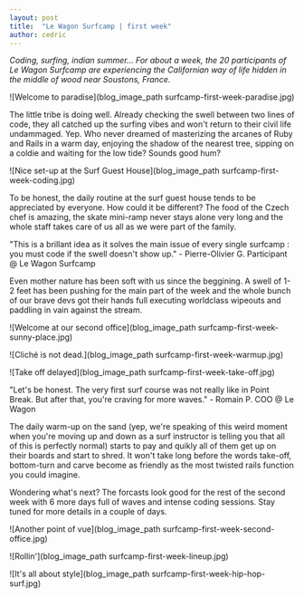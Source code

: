 ```yaml
---
layout: post
title:  "Le Wagon Surfcamp | first week"
author: cedric
---
```


<em>Coding, surfing, indian summer... For about a week, the 20 participants of Le Wagon Surfcamp are experiencing the Californian way of life hidden in the middle of wood near Soustons, France.</em>

![Welcome to paradise](blog_image_path surfcamp-first-week-paradise.jpg)

The little tribe is doing well. Already checking the swell between two lines of code, they all catched up the surfing vibes and won't return to their civil life undammaged. Yep. Who never dreamed of masterizing the arcanes of Ruby and Rails in a warm day, enjoying the shadow of the nearest tree, sipping on a coldie and waiting for the low tide? Sounds good hum?

![Nice set-up at the Surf Guest House](blog_image_path surfcamp-first-week-coding.jpg)

To be honest, the daily routine at the surf guest house tends to be appreciated by everyone. How could it be different? The food of the Czech chef is amazing, the skate mini-ramp never stays alone very long and the whole staff takes care of us all as we were part of the family.

"This is a brillant idea as it solves the main issue of every single surfcamp : you must code if the swell doesn't show up." - Pierre-Olivier G. Participant @ Le Wagon Surfcamp

Even mother nature has been soft with us since the beggining. A swell of 1-2 feet has been pushing for the main part of the week and the whole bunch of our brave devs got their hands full executing worldclass wipeouts and paddling in vain against the stream.

![Welcome at our second office](blog_image_path surfcamp-first-week-sunny-place.jpg)

![Cliché is not dead.](blog_image_path surfcamp-first-week-warmup.jpg)

![Take off delayed](blog_image_path surfcamp-first-week-take-off.jpg)

"Let's be honest. The very first surf course was not really like in Point Break. But after that, you're craving for more waves." - Romain P. COO @ Le Wagon

The daily warm-up on the sand (yep, we're speaking of this weird moment when you're moving up and down as a surf instructor is telling you that all of this is perfectly normal) starts to pay and quikly all of them get up on their boards and start to shred. It won't take long before the words take-off, bottom-turn and carve become as friendly as the most twisted rails function you could imagine.

Wondering what's next? The forcasts look good for the rest of the second week with 6 more days full of waves and intense coding sessions. Stay tuned for more details in a couple of days.

![Another point of vue](blog_image_path surfcamp-first-week-second-office.jpg)

![Rollin'](blog_image_path surfcamp-first-week-lineup.jpg)

![It's all about style](blog_image_path surfcamp-first-week-hip-hop-surf.jpg)